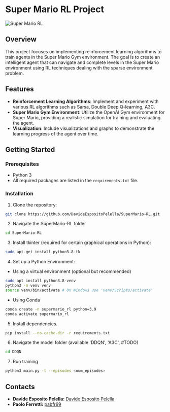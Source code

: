 # Super Mario RL Project

![Super Mario RL](images/mario.gif)

## Overview

This project focuses on implementing reinforcement learning algorithms to train agents in the Super Mario Gym environment. The goal is to create an intelligent agent that can navigate and complete levels in the Super Mario environment using RL techniques dealing with the sparse environment problem.

## Features

- **Reinforcement Learning Algorithms**: Implement and experiment with various RL algorithms such as Sarsa, Double Deep Q-learning, A3C.
- **Super Mario Gym Environment**: Utilize the OpenAI Gym environment for Super Mario, providing a realistic simulation for training and evaluating the agent.
- **Visualization**: Include visualizations and graphs to demonstrate the learning progress of the agent over time.

## Getting Started

### Prerequisites

- Python 3
- All required packages are listed in the `requirements.txt` file.

### Installation

1. Clone the repository:
```bash
git clone https://github.com/DavideEspositoPelella/SuperMario-RL.git
```
2. Navigate the SuperMario-RL folder
```bash
cd SuperMario-RL
```
3. Install tkinter (required for certain graphical operations in Python):
```bash
sudo apt-get install python3.8-tk
```
4. Set up a Python Environment:

- Using a virtual environment (optional but recommended)
```bash
sudo apt install python3.8-venv
python3 -m venv venv
source venv/bin/activate # On Windows use 'venv/Scripts/activate' 
```
- Using Conda 
```bash
conda create -n supermario_rl python=3.9
conda activate supermario_rl
```
5. Install dependencies.
```bash
pip install --no-cache-dir -r requirements.txt
```
6. Navigate the model folder (available 'DDQN', 'A3C', #TODO)
```bash
cd DDQN
```
7. Run training
```bash
python3 main.py -t --episodes <num_episodes>
```

## Contacts

- **Davide Esposito Pelella:** [Davide Esposito Pelella](https://github.com/DavideEspositoPelella)
- **Paolo Ferretti:** [pabfr99](https://github.com/pabfr99)
